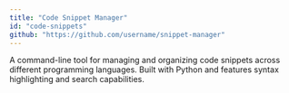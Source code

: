 ```yaml
---
title: "Code Snippet Manager"
id: "code-snippets"
github: "https://github.com/username/snippet-manager"
---
```


A command-line tool for managing and organizing code snippets across different programming languages. Built with Python and features syntax highlighting and search capabilities.